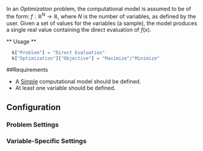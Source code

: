 In an *Optimization* problem, the computational model is assumed to be of the form: $f:\mathbb{R}^N\rightarrow\mathbb{R}$, where $N$ is the number of variables, as defined by the user. Given a set of values for the variables (a sample), the model produces a single real value containing the direct evaluation of $f(x)$. 

** Usage **

```python
  k["Problem"] = "Direct Evaluation"
  k["Optimization"]["Objective"] = "Maximize"/"Minimize"
```

##Requirements

+ A [Simple](/usage/models/simple) computational model should be defined.
+ At least one variable should be defined.

## Configuration

### Problem Settings
 
### Variable-Specific Settings

